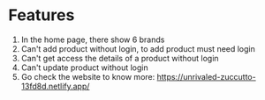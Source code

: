 # Features

1. In the home page, there show 6 brands
2. Can't add product without login, to add product must need login
3. Can't get access the details of a product without login
4. Can't update product without login
5. Go check the website to know more: https://unrivaled-zuccutto-13fd8d.netlify.app/
